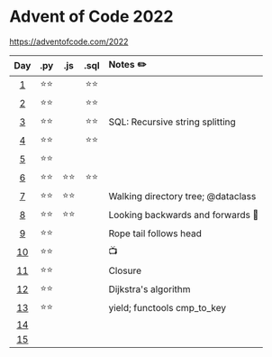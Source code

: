 # Advent of Code 2022
https://adventofcode.com/2022

|Day|.py|.js|.sql|Notes ✏️|
|:--:|:--:|:--:|:--:|:---|
|[1](./01%20Calorie%20Counting/)|⭐⭐||⭐⭐||
|[2](./02%20Rock%20Paper%20Scissors/)|⭐⭐||⭐⭐||
|[3](./03%20Rucksack%20Reorganization/)|⭐⭐||⭐⭐|SQL: Recursive string splitting|
|[4](./04%20Camp%20Cleanup)|⭐⭐||⭐⭐||
|[5](./05%20Supply%20Stacks/)|⭐⭐||||
|[6](./06%20Tuning%20Trouble/)|⭐⭐|⭐⭐|⭐⭐||
|[7](./07%20No%20Space%20Left%20On%20Device/)|⭐⭐|⭐⭐||Walking directory tree; @dataclass|
|[8](./08%20Treetop%20Tree%20House/)|⭐⭐|⭐⭐||Looking backwards and forwards 🌳|
|[9](./09%20Rope%20Bridge/)|⭐⭐|||Rope tail follows head|
|[10](./10%20Cathode-Ray%20Tube/)|⭐⭐|||📺|
|[11](./11%20Monkey%20in%20the%20Middle/)|⭐⭐|||Closure|
|[12](./12%20Hill%20Climbing%20Algorithm/)|⭐⭐|||Dijkstra's algorithm|
|[13](./13%20Distress%20Signal/)|⭐⭐|||yield; functools cmp_to_key|
|[14](.)|||||
|[15](.)|||||
